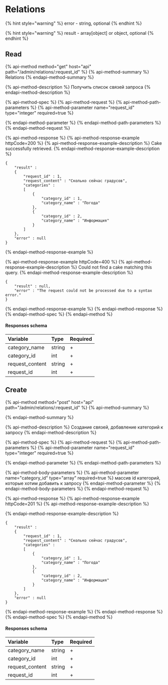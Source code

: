 # Relations

{% hint style="warning" %}
error - string, optional
{% endhint %}

{% hint style="warning" %}
result - array\[object\] or object, optional
{% endhint %}

## Read

{% api-method method="get" host="api" path="/admin/relations/:request\_id" %}
{% api-method-summary %}
Relations
{% endapi-method-summary %}

{% api-method-description %}
Получить список связей запроса
{% endapi-method-description %}

{% api-method-spec %}
{% api-method-request %}
{% api-method-path-parameters %}
{% api-method-parameter name="request\_id" type="integer" required=true %}

{% endapi-method-parameter %}
{% endapi-method-path-parameters %}
{% endapi-method-request %}

{% api-method-response %}
{% api-method-response-example httpCode=200 %}
{% api-method-response-example-description %}
Cake successfully retrieved.
{% endapi-method-response-example-description %}

```
{  
    "result" : 
    {
        "request_id" : 1,  
        "request_content" : "Сколько сейчас градусов",  
        "categories" : 
        [
            { 
                "category_id" : 1, 
                "category_name" : "Погода" 
            }, 
            { 
                "category_id" : 2, 
                "category_name" : "Информация" 
            }
        ] 
    },
    "error" : null
}
```
{% endapi-method-response-example %}

{% api-method-response-example httpCode=400 %}
{% api-method-response-example-description %}
Could not find a cake matching this query.
{% endapi-method-response-example-description %}

```
{
    "result" : null,
    "error" : "The request could not be processed due to a syntax error." 
}
```
{% endapi-method-response-example %}
{% endapi-method-response %}
{% endapi-method-spec %}
{% endapi-method %}

#### 

#### Responses schema

| Variable | Type | Required |
| :--- | :--- | :--- |
| category\_name | string | + |
| category\_id | int | + |
| request\_content | string | + |
| request\_id | int | + |

## Create

{% api-method method="post" host="api" path="/admin/relations/:request\_id" %}
{% api-method-summary %}

{% endapi-method-summary %}

{% api-method-description %}
Создание связей, добавление категорий к запросу
{% endapi-method-description %}

{% api-method-spec %}
{% api-method-request %}
{% api-method-path-parameters %}
{% api-method-parameter name="request\_id" type="integer" required=true %}

{% endapi-method-parameter %}
{% endapi-method-path-parameters %}

{% api-method-body-parameters %}
{% api-method-parameter name="category\_id" type="array" required=true %}
массив id категорий, которые хотим добавить к запросу
{% endapi-method-parameter %}
{% endapi-method-body-parameters %}
{% endapi-method-request %}

{% api-method-response %}
{% api-method-response-example httpCode=201 %}
{% api-method-response-example-description %}

{% endapi-method-response-example-description %}

```
{  
    "result" : 
    {
        "request_id" : 1,  
        "request_content" : "Сколько сейчас градусов",  
        "categories" : 
        [
            { 
                "category_id" : 1, 
                "category_name" : "Погода" 
            }, 
            { 
                "category_id" : 2, 
                "category_name" : "Информация" 
            }
        ] 
    },
    "error" : null
}
```
{% endapi-method-response-example %}
{% endapi-method-response %}
{% endapi-method-spec %}
{% endapi-method %}



#### Responses schema

| Variable | Type | Required |
| :--- | :--- | :--- |
| category\_name | string | + |
| category\_id | int | + |
| request\_content | string | + |
| request\_id | int | + |

